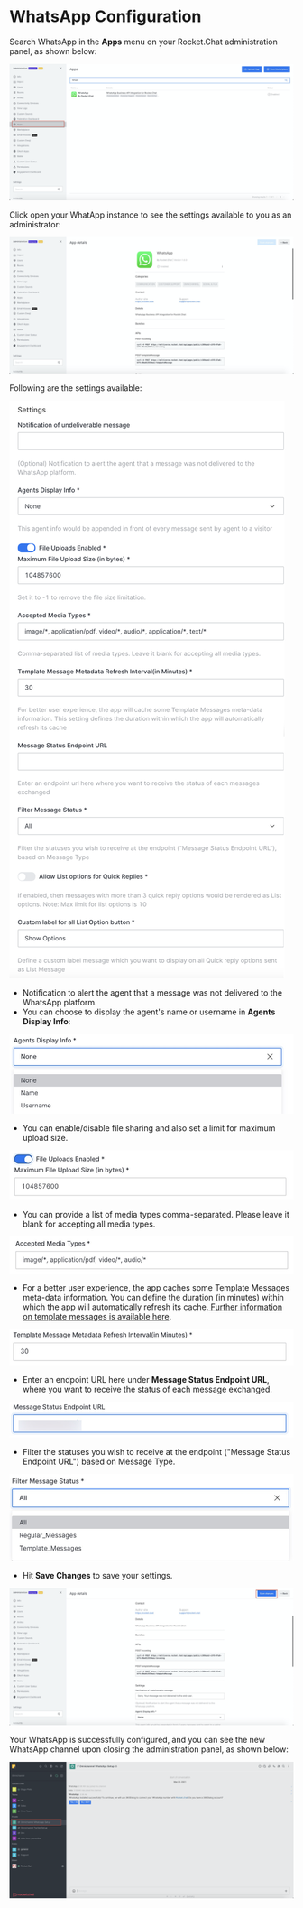 # WhatsApp Configuration

Search WhatsApp in the **Apps** menu on your Rocket.Chat administration panel, as shown below:

![](<../../../../../.gitbook/assets/image (429).png>)

Click open your WhatApp instance to see the settings available to you as an administrator:‌

![](<../../../../../.gitbook/assets/image (431).png>)

Following are the settings available:‌

![](<../../../../../.gitbook/assets/image (641) (1) (1) (1) (1) (1) (1) (1).png>)



* Notification to alert the agent that a message was not delivered to the WhatsApp platform.
* You can choose to display the agent's name or username in **Agents Display Info**:

![](<../../../../../.gitbook/assets/image (433).png>)

* You can enable/disable file sharing and also set a limit for maximum upload size.

![](<../../../../../.gitbook/assets/image (434).png>)

* You can provide a list of media types comma-separated. Please leave it blank for accepting all media types.

![](<../../../../../.gitbook/assets/image (435).png>)

* For a better user experience, the app caches some Template Messages meta-data information. You can define the duration (in minutes) within which the app will automatically refresh its cache.[  Further information on template messages is available here](https://developer.rocket.chat/guides/developer/apps-dev-guides/whatsapp-integration).

![](<../../../../../.gitbook/assets/image (437).png>)

* Enter an endpoint URL here under **Message Status Endpoint URL**, where you want to receive the status of each message exchanged.

![](<../../../../../.gitbook/assets/image (438).png>)

* Filter the statuses you wish to receive at the endpoint ("Message Status Endpoint URL") based on Message Type.

![](<../../../../../.gitbook/assets/image (439).png>)

* Hit **Save Changes** to save your settings.

![](<../../../../../.gitbook/assets/image (441).png>)

‌Your WhatsApp is successfully configured, and you can see the new WhatsApp channel upon closing the administration panel, as shown below:

![](<../../../../../.gitbook/assets/image (442).png>)
